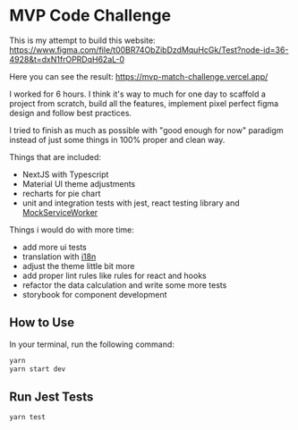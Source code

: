 # MVP Code Challenge

This is my attempt to build this website:
https://www.figma.com/file/t00BR74ObZibDzdMquHcGk/Test?node-id=36-4928&t=dxN1frOPRDqH62aL-0

Here you can see the result:
https://mvp-match-challenge.vercel.app/

I worked for 6 hours. I think it's way to much for one day to scaffold a project from scratch, build all the features, implement pixel perfect figma design and follow best practices.  

I tried to finish as much as possible with "good enough for now" paradigm instead of just some things in 100% proper and clean way.

Things that are included:

- NextJS with Typescript
- Material UI theme adjustments
- recharts for pie chart
- unit and integration tests with jest, react testing library and [MockServiceWorker](https://mswjs.io/)

Things i would do with more time:

- add more ui tests
- translation with [i18n](https://react.i18next.com/)
- adjust the theme little bit more 
- add proper lint rules like rules for react and hooks
- refactor the data calculation and write some more tests
- storybook for component development

## How to Use

In your terminal, run the following command:

```bash
yarn
yarn start dev
```

## Run Jest Tests

```bash
yarn test
```
